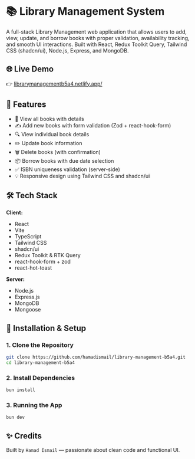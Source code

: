 # 📚 Library Management System

A full-stack Library Management web application that allows users to add, view, update, and borrow books with proper validation, availability tracking, and smooth UI interactions. Built with React, Redux Toolkit Query, Tailwind CSS (shadcn/ui), Node.js, Express, and MongoDB.

## 🌐 Live Demo
👉 [librarymanagementb5a4.netlify.app/](https://librarymanagementb5a4.netlify.app/)

## 🚀 Features

- 📖 View all books with details
- ✍️ Add new books with form validation (Zod + react-hook-form)
- 🔍 View individual book details
- ✏️ Update book information
- 🗑️ Delete books (with confirmation)
- 📦 Borrow books with due date selection
- ✅ ISBN uniqueness validation (server-side)
- 💡 Responsive design using Tailwind CSS and shadcn/ui

## 🛠️ Tech Stack

**Client:**

- React
- Vite
- TypeScript
- Tailwind CSS
- shadcn/ui
- Redux Toolkit & RTK Query
- react-hook-form + zod
- react-hot-toast

**Server:**

- Node.js
- Express.js
- MongoDB
- Mongoose

## 🧪 Installation & Setup

### 1. Clone the Repository

```bash
git clone https://github.com/hamadismail/library-management-b5a4.git
cd library-management-b5a4
```

### 2. Install Dependencies
```bash
bun install
```

### 3. Running the App
```bash
bun dev
```

## ✨ Credits
Built by `Hamad Ismail` — passionate about clean code and functional UI.

